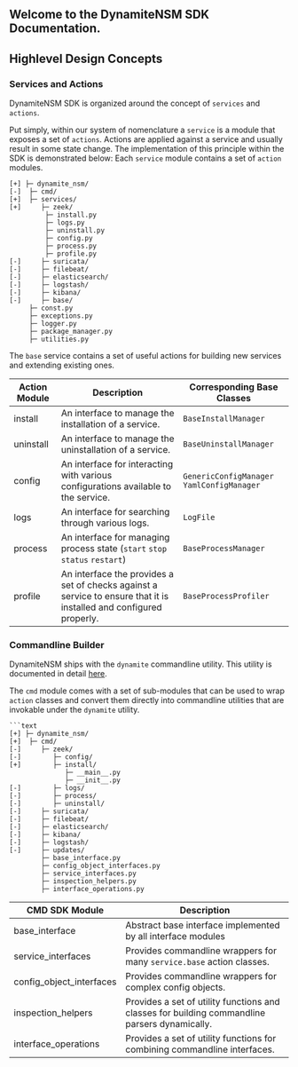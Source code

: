 ## Welcome to the DynamiteNSM SDK Documentation.


## Highlevel Design Concepts

### Services and Actions
DynamiteNSM SDK is organized around the concept of `services` and `actions`.

Put simply, within our system of nomenclature a `service` is a module that exposes a set of `actions`. 
Actions are applied against a service and usually result in some state change. The implementation of this principle within
the SDK is demonstrated below: Each `service` module contains a set of `action` modules.

```text
[+] ├─ dynamite_nsm/ 
[-]  ├─ cmd/
[+]  ├─ services/
[+]     ├─ zeek/
         ├─ install.py
         ├─ logs.py
         ├─ uninstall.py
         ├─ config.py
         ├─ process.py
         ├─ profile.py
[-]     ├─ suricata/
[-]     ├─ filebeat/
[-]     ├─ elasticsearch/
[-]     ├─ logstash/
[-]     ├─ kibana/
[-]     ├─ base/
     ├─ const.py
     ├─ exceptions.py
     ├─ logger.py
     ├─ package_manager.py
     ├─ utilities.py
```

The `base` service contains a set of useful actions for building new services and extending existing ones.

| Action Module | Description                                                                                                         | Corresponding Base Classes                 |
|---------------|---------------------------------------------------------------------------------------------------------------------|--------------------------------------------|
| install       | An interface to manage the installation of a service.                                                               | `BaseInstallManager`                       |
| uninstall     | An interface to manage the uninstallation of a service.                                                             | `BaseUninstallManager`                     |
| config        | An interface for interacting with various configurations available to the service.                                  | `GenericConfigManager` `YamlConfigManager` |
| logs          | An interface for searching through various logs.                                                                    | `LogFile`                                  |
| process       | An interface for managing process state (`start` `stop` `status` `restart`)                                         | `BaseProcessManager`                       |
| profile       | An interface the provides a set of checks against a service to ensure that it is installed and configured properly. | `BaseProcessProfiler`                      |

### Commandline Builder

DynamiteNSM ships with the `dynamite` commandline utility. This utility is documented in detail [here](/for_security_engineers/commandline_utility).

The `cmd` module comes with a set of sub-modules that can be used to wrap `action` classes and convert them directly into
commandline utilities that are invokable under the `dynamite` utility. 


```text
```text
[+] ├─ dynamite_nsm/ 
[+]  ├─ cmd/
[-]     ├─ zeek/
[-]        ├─ config/
[+]        ├─ install/
              ├─ __main__.py
              ├─ __init__.py
[-]        ├─ logs/
[-]        ├─ process/
[-]        ├─ uninstall/
[-]     ├─ suricata/
[-]     ├─ filebeat/
[-]     ├─ elasticsearch/
[-]     ├─ kibana/
[-]     ├─ logstash/
[-]     ├─ updates/
        ├─ base_interface.py
        ├─ config_object_interfaces.py
        ├─ service_interfaces.py
        ├─ inspection_helpers.py
        ├─ interface_operations.py
```


| CMD SDK Module           | Description                                                                                   |
|--------------------------|-----------------------------------------------------------------------------------------------|
| base_interface           | Abstract base interface implemented by all interface modules                                  |
| service_interfaces       | Provides commandline wrappers for many `service.base` action classes.                         |
| config_object_interfaces | Provides commandline wrappers for complex config objects.                                     |
| inspection_helpers       | Provides a set of utility functions and classes for building commandline parsers dynamically. |
| interface_operations     | Provides a set of utility functions for combining commandline interfaces.                     |